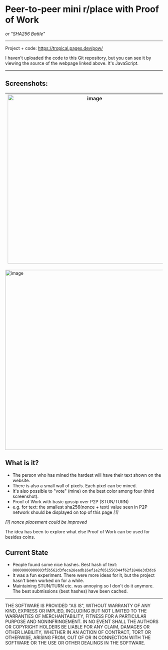 # Peer-to-peer mini r/place with Proof of Work
*or "SHA256 Battle"*

----
Project + code: https://tropical.pages.dev/pow/

I haven't uploaded the code to this Git repository, but you can see it by viewing the source of the webpage linked above. It's JavaScript.

----
## Screenshots:
|<img width="540" alt="image" src="https://github.com/user-attachments/assets/ab81ab5f-e26f-494e-94ad-ddf4ba3d59ea" />|<img width="506" alt="image" src="https://github.com/user-attachments/assets/e3c5e396-b0c7-4114-9d8f-be1a97b137c0" />|
|---|---|
<img width="575" alt="image" src="https://github.com/user-attachments/assets/a53da834-aa2f-407b-8063-19ab83bf50ca" />

## What is it?
- The person who has mined the hardest will have their text shown on the website.
- There is also a small wall of pixels. Each pixel can be mined.
- It's also possible to "vote" (mine) on the best color among four (third screenshot).
- Proof of Work with basic gossip over P2P (STUN/TURN)
- e.g. for text: the smallest sha256(nonce + text) value seen in P2P network should be displayed on top of this page *[1]*

*[1] nonce placement could be improved*

The idea has been to explore what else Proof of Work can be used for besides coins.

## Current State
- People found some nice hashes. Best hash of text: ``00000000000003f5b562d3feca28eadb16ef1e2f051550344f62f1848e3d3dc6``
- It was a fun experiment. There were more ideas for it, but the project hasn't been worked on for a while.
- Maintaining STUN/TURN etc. was annoying so I don't do it anymore. The best submissions (best hashes) have been cached.



----
THE SOFTWARE IS PROVIDED "AS IS", WITHOUT WARRANTY OF ANY KIND, EXPRESS OR IMPLIED, INCLUDING BUT NOT LIMITED TO THE WARRANTIES OF MERCHANTABILITY, FITNESS FOR A PARTICULAR PURPOSE AND NONINFRINGEMENT. IN NO EVENT SHALL THE AUTHORS OR COPYRIGHT HOLDERS BE LIABLE FOR ANY CLAIM, DAMAGES OR OTHER LIABILITY, WHETHER IN AN ACTION OF CONTRACT, TORT OR OTHERWISE, ARISING FROM, OUT OF OR IN CONNECTION WITH THE SOFTWARE OR THE USE OR OTHER DEALINGS IN THE SOFTWARE.
